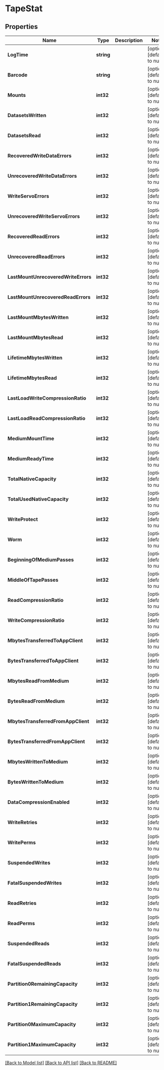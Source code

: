 # TapeStat

## Properties
Name | Type | Description | Notes
------------ | ------------- | ------------- | -------------
**LogTime** | **string** |  | [optional] [default to null]
**Barcode** | **string** |  | [optional] [default to null]
**Mounts** | **int32** |  | [optional] [default to null]
**DatasetsWritten** | **int32** |  | [optional] [default to null]
**DatasetsRead** | **int32** |  | [optional] [default to null]
**RecoveredWriteDataErrors** | **int32** |  | [optional] [default to null]
**UnrecoveredWriteDataErrors** | **int32** |  | [optional] [default to null]
**WriteServoErrors** | **int32** |  | [optional] [default to null]
**UnrecoveredWriteServoErrors** | **int32** |  | [optional] [default to null]
**RecoveredReadErrors** | **int32** |  | [optional] [default to null]
**UnrecoveredReadErrors** | **int32** |  | [optional] [default to null]
**LastMountUnrecoveredWriteErrors** | **int32** |  | [optional] [default to null]
**LastMountUnrecoveredReadErrors** | **int32** |  | [optional] [default to null]
**LastMountMbytesWritten** | **int32** |  | [optional] [default to null]
**LastMountMbytesRead** | **int32** |  | [optional] [default to null]
**LifetimeMbytesWritten** | **int32** |  | [optional] [default to null]
**LifetimeMbytesRead** | **int32** |  | [optional] [default to null]
**LastLoadWriteCompressionRatio** | **int32** |  | [optional] [default to null]
**LastLoadReadCompressionRatio** | **int32** |  | [optional] [default to null]
**MediumMountTime** | **int32** |  | [optional] [default to null]
**MediumReadyTime** | **int32** |  | [optional] [default to null]
**TotalNativeCapacity** | **int32** |  | [optional] [default to null]
**TotalUsedNativeCapacity** | **int32** |  | [optional] [default to null]
**WriteProtect** | **int32** |  | [optional] [default to null]
**Worm** | **int32** |  | [optional] [default to null]
**BeginningOfMediumPasses** | **int32** |  | [optional] [default to null]
**MiddleOfTapePasses** | **int32** |  | [optional] [default to null]
**ReadCompressionRatio** | **int32** |  | [optional] [default to null]
**WriteCompressionRatio** | **int32** |  | [optional] [default to null]
**MbytesTransferredToAppClient** | **int32** |  | [optional] [default to null]
**BytesTransferredToAppClient** | **int32** |  | [optional] [default to null]
**MbytesReadFromMedium** | **int32** |  | [optional] [default to null]
**BytesReadFromMedium** | **int32** |  | [optional] [default to null]
**MbytesTransferredFromAppClient** | **int32** |  | [optional] [default to null]
**BytesTransferredFromAppClient** | **int32** |  | [optional] [default to null]
**MbytesWrittenToMedium** | **int32** |  | [optional] [default to null]
**BytesWrittenToMedium** | **int32** |  | [optional] [default to null]
**DataCompressionEnabled** | **int32** |  | [optional] [default to null]
**WriteRetries** | **int32** |  | [optional] [default to null]
**WritePerms** | **int32** |  | [optional] [default to null]
**SuspendedWrites** | **int32** |  | [optional] [default to null]
**FatalSuspendedWrites** | **int32** |  | [optional] [default to null]
**ReadRetries** | **int32** |  | [optional] [default to null]
**ReadPerms** | **int32** |  | [optional] [default to null]
**SuspendedReads** | **int32** |  | [optional] [default to null]
**FatalSuspendedReads** | **int32** |  | [optional] [default to null]
**Partition0RemainingCapacity** | **int32** |  | [optional] [default to null]
**Partition1RemainingCapacity** | **int32** |  | [optional] [default to null]
**Partition0MaximumCapacity** | **int32** |  | [optional] [default to null]
**Partition1MaximumCapacity** | **int32** |  | [optional] [default to null]

[[Back to Model list]](../README.md#documentation-for-models) [[Back to API list]](../README.md#documentation-for-api-endpoints) [[Back to README]](../README.md)


